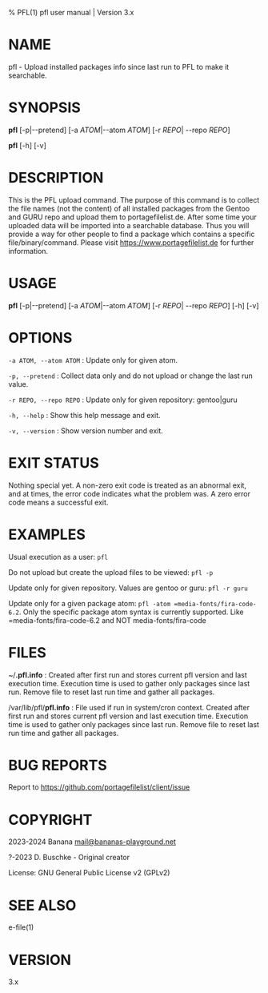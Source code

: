 % PFL(1) pfl user manual | Version 3.x

# NAME

pfl - Upload installed packages info since last run to PFL to make it searchable.

# SYNOPSIS

**pfl** \[-p|--pretend\] \[-a *ATOM*|--atom *ATOM*\] \[-r *REPO*| --repo *REPO*\]

**pfl** \[-h\] \[-v\]

# DESCRIPTION

This is the PFL upload command. The purpose of this command is to collect the
file names (not the content) of all installed packages from the Gentoo and GURU repo
and upload them to portagefilelist.de. After some time your uploaded data will
be imported into a searchable database. Thus you will provide a way for other
people to find a package which contains a specific file/binary/command.
Please visit https://www.portagefilelist.de for further information.

# USAGE

**pfl** \[-p\|-\-pretend] \[-a *ATOM*|-\-atom *ATOM*\] \[-r *REPO*| -\-repo *REPO*\] \[-h\] \[-v\]

# OPTIONS

`-a ATOM, --atom ATOM`
:   Update only for given atom.

`-p, --pretend`
:   Collect data only and do not upload or change the last run value.

`-r REPO, --repo REPO`
:   Update only for given repository: gentoo|guru

`-h, --help`
:   Show this help message and exit.

`-v, --version`
:   Show version number and exit.

# EXIT STATUS

Nothing special yet.
A non-zero exit code is treated as an abnormal exit, and at times,
the error code indicates what the problem was.
A zero error code means a successful exit.

# EXAMPLES

Usual execution as a user: `pfl`

Do not upload but create the upload files to be viewed: `pfl -p`

Update only for given repository. Values are gentoo or guru: `pfl -r guru`

Update only for a given package atom: `pfl -atom =media-fonts/fira-code-6.2`.
Only the specific package atom syntax is currently supported. Like =media-fonts/fira-code-6.2 and NOT media-fonts/fira-code

# FILES

~/**.pfl.info**
:   Created after first run and stores current pfl version and last execution time.
    Execution time is used to gather only packages since last run.
    Remove file to reset last run time and gather all packages.

/var/lib/pfl/**pfl.info**
:   File used if run in system/cron context.
    Created after first run and stores current pfl version and last execution time.
    Execution time is used to gather only packages since last run.
    Remove file to reset last run time and gather all packages.


# BUG REPORTS

Report to https://github.com/portagefilelist/client/issue

# COPYRIGHT

2023-2024 Banana mail@bananas-playground.net

?-2023 D. Buschke - Original creator

License: GNU General Public License v2 (GPLv2)

# SEE ALSO

e-file\(1\)

# VERSION

3.x

